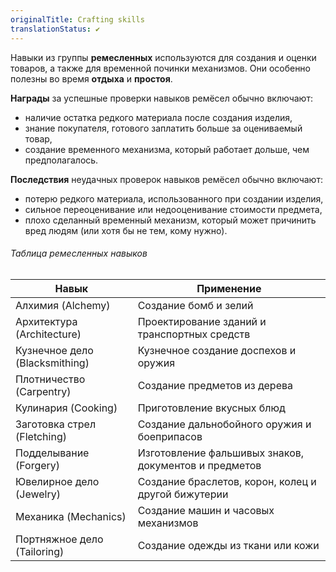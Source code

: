 ```yaml
---
originalTitle: Crafting skills
translationStatus: ✔️
---
```


Навыки из группы **ремесленных** используются для создания и оценки товаров, а также для временной починки механизмов. Они особенно полезны во время **отдыха** и **простоя**.

**Награды** за успешные проверки навыков ремёсел обычно включают:
- наличие остатка редкого материала после создания изделия,
- знание покупателя, готового заплатить больше за оцениваемый товар,
- создание временного механизма, который работает дольше, чем предполагалось.

**Последствия** неудачных проверок навыков ремёсел обычно включают:
- потерю редкого материала, использованного при создании изделия,
- сильное переоценивание или недооценивание стоимости предмета,
- плохо сделанный временный механизм, который может причинить вред людям (или хотя бы не тем, кому нужно).
###### Таблица ремесленных навыков

| Навык                          | Применение                                            |
| ------------------------------ | ----------------------------------------------------- |
| Алхимия (Alchemy)              | Создание бомб и зелий                                 |
| Архитектура (Architecture)     | Проектирование зданий и транспортных средств          |
| Кузнечное дело (Blacksmithing) | Кузнечное создание доспехов и оружия                  |
| Плотничество (Carpentry)       | Создание предметов из дерева                          |
| Кулинария (Cooking)            | Приготовление вкусных блюд                            |
| Заготовка стрел (Fletching)    | Создание дальнобойного оружия и боеприпасов           |
| Подделывание (Forgery)         | Изготовление фальшивых знаков, документов и предметов |
| Ювелирное дело (Jewelry)       | Создание браслетов, корон, колец и другой бижутерии   |
| Механика (Mechanics)           | Создание машин и часовых механизмов                   |
| Портняжное дело (Tailoring)    | Создание одежды из ткани или кожи                     |
